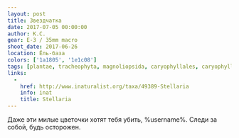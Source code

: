 ```yaml
---
layout: post
title: Звездчатка
date: 2017-07-05 00:00:00
author: К.С.
gear: E-3 / 35mm macro
shoot_date: 2017-06-26
location: Ёль-база
colors: ['1a1805', '1e1c08']
tags: [plantae, tracheophyta, magnoliopsida, caryophyllales, caryophyllaceae, stellaria]
links:
  -
    href: http://www.inaturalist.org/taxa/49389-Stellaria
    info: inat
    title: Stellaria
---
```

Даже эти милые цветочки хотят тебя убить, %username%. Следи за собой, будь осторожен.
